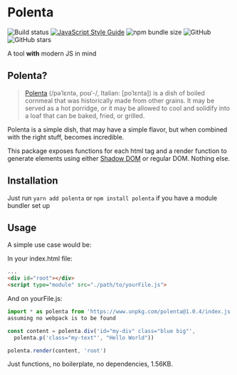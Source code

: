 # Polenta

![Build status](https://travis-ci.org/caonUlisses/polenta.svg?branch=master)
[![JavaScript Style Guide](https://img.shields.io/badge/code_style-standard-brightgreen.svg)](https://standardjs.com)
![npm bundle size](https://img.shields.io/bundlephobia/minzip/polenta.svg)
![GitHub](https://img.shields.io/github/license/caonUlisses/polenta.svg)
![GitHub stars](https://img.shields.io/github/stars/caonUlisses/polenta.svg?style=social)

A tool **with** modern JS in mind

## Polenta?

> [Polenta](https://en.wikipedia.org/wiki/Polenta) (/pəˈlɛntə, poʊˈ-/, Italian: [poˈlɛnta]) is a dish of boiled cornmeal that was historically made from other grains. It may be served as a hot porridge, or it may be allowed to cool and solidify into a loaf that can be baked, fried, or grilled.

Polenta is a simple dish, that may have a simple flavor, but when combined with the right stuff, becomes incredible.

This package exposes functions for each html tag and a render function to
generate elements using either [Shadow
DOM](https://developer.mozilla.org/en-US/docs/Web/Web_Components/Using_shadow_DOM)
or regular DOM. Nothing else.

## Installation

Just run ``` yarn add polenta ``` or ``` npm install polenta ``` if you have a module bundler set up

## Usage

A simple use case would be:

In your index.html file:

```html
...
<div id="root"></div>
<script type="module" src="./path/to/yourFile.js">
```

And on yourFile.js:

```javascript
import * as polenta from 'https://www.unpkg.com/polenta@1.0.4/index.js' //
assuming no webpack is to be found

const content = polenta.div('id="my-div" class="blue big"',
  polenta.p('class="my-text"', "Hello World"))

polenta.render(content, 'root')
```

Just functions, no boilerplate, no dependencies, 1.56KB.
